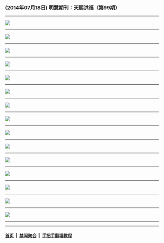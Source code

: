 ### (2014年07月18日) 明慧期刊：天赐洪福（第99期）

---

<img src="http://qikan.minghui.org/mhqkpage/qikanimage/2014/07/17/tchf-99-2in1-read-online1.png"/><hr/>
<img src="http://qikan.minghui.org/mhqkpage/qikanimage/2014/07/17/tchf-99-2in1-read-online2.png"/><hr/>
<img src="http://qikan.minghui.org/mhqkpage/qikanimage/2014/07/17/tchf-99-2in1-read-online3.png"/><hr/>
<img src="http://qikan.minghui.org/mhqkpage/qikanimage/2014/07/17/tchf-99-2in1-read-online4.png"/><hr/>
<img src="http://qikan.minghui.org/mhqkpage/qikanimage/2014/07/17/tchf-99-2in1-read-online5.png"/><hr/>
<img src="http://qikan.minghui.org/mhqkpage/qikanimage/2014/07/17/tchf-99-2in1-read-online6.png"/><hr/>
<img src="http://qikan.minghui.org/mhqkpage/qikanimage/2014/07/17/tchf-99-2in1-read-online7.png"/><hr/>
<img src="http://qikan.minghui.org/mhqkpage/qikanimage/2014/07/17/tchf-99-2in1-read-online8.png"/><hr/>
<img src="http://qikan.minghui.org/mhqkpage/qikanimage/2014/07/17/tchf-99-2in1-read-online9.png"/><hr/>
<img src="http://qikan.minghui.org/mhqkpage/qikanimage/2014/07/17/tchf-99-2in1-read-online10.png"/><hr/>
<img src="http://qikan.minghui.org/mhqkpage/qikanimage/2014/07/17/tchf-99-2in1-read-online11.png"/><hr/>
<img src="http://qikan.minghui.org/mhqkpage/qikanimage/2014/07/17/tchf-99-2in1-read-online12.png"/><hr/>
<img src="http://qikan.minghui.org/mhqkpage/qikanimage/2014/07/17/tchf-99-2in1-read-online13.png"/><hr/>
<img src="http://qikan.minghui.org/mhqkpage/qikanimage/2014/07/17/tchf-99-2in1-read-online14.png"/><hr/>
<img src="http://qikan.minghui.org/mhqkpage/qikanimage/2014/07/17/tchf-99-2in1-read-online15.png"/><hr/>


---

#### [首页](../../../..) &nbsp;|&nbsp; [禁闻聚合](https://github.com/gfw-breaker/banned-news) &nbsp;|&nbsp; [手把手翻墙教程](https://github.com/gfw-breaker/guides) 